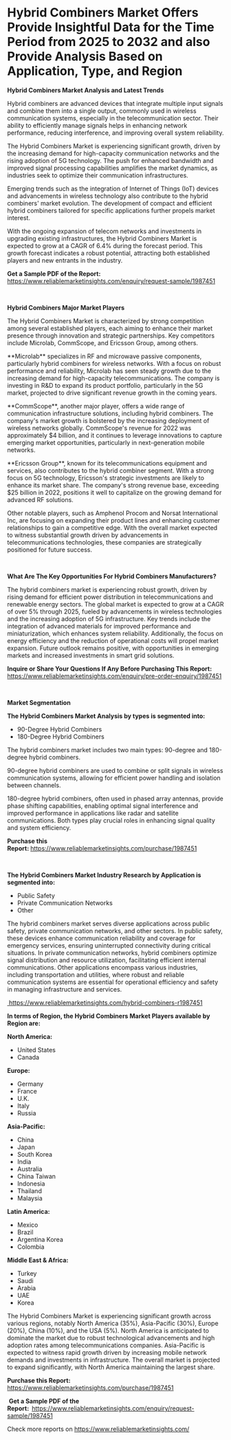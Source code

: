 <p><h1>Hybrid Combiners Market Offers Provide Insightful Data for the Time Period from 2025 to 2032 and also Provide Analysis Based on Application, Type, and Region</h1></p><p><strong>Hybrid Combiners Market Analysis and Latest Trends</strong></p>
<p><p>Hybrid combiners are advanced devices that integrate multiple input signals and combine them into a single output, commonly used in wireless communication systems, especially in the telecommunication sector. Their ability to efficiently manage signals helps in enhancing network performance, reducing interference, and improving overall system reliability.</p><p>The Hybrid Combiners Market is experiencing significant growth, driven by the increasing demand for high-capacity communication networks and the rising adoption of 5G technology. The push for enhanced bandwidth and improved signal processing capabilities amplifies the market dynamics, as industries seek to optimize their communication infrastructures. </p><p>Emerging trends such as the integration of Internet of Things (IoT) devices and advancements in wireless technology also contribute to the hybrid combiners' market evolution. The development of compact and efficient hybrid combiners tailored for specific applications further propels market interest. </p><p>With the ongoing expansion of telecom networks and investments in upgrading existing infrastructures, the Hybrid Combiners Market is expected to grow at a CAGR of 6.4% during the forecast period. This growth forecast indicates a robust potential, attracting both established players and new entrants in the industry.</p></p>
<p><strong>Get a Sample PDF of the Report:&nbsp;</strong> <a href="https://www.reliablemarketinsights.com/enquiry/request-sample/1987451?utm_campaign=2202&utm_medium=2&utm_source=Github&utm_content=ia&utm_term=15022025&utm_id=hybrid-combiners">https://www.reliablemarketinsights.com/enquiry/request-sample/1987451</a></p>
<p>&nbsp;</p>
<p><strong>Hybrid Combiners Major Market Players</strong></p>
<p><p>The Hybrid Combiners Market is characterized by strong competition among several established players, each aiming to enhance their market presence through innovation and strategic partnerships. Key competitors include Microlab, CommScope, and Ericsson Group, among others.</p><p>**Microlab** specializes in RF and microwave passive components, particularly hybrid combiners for wireless networks. With a focus on robust performance and reliability, Microlab has seen steady growth due to the increasing demand for high-capacity telecommunications. The company is investing in R&D to expand its product portfolio, particularly in the 5G market, projected to drive significant revenue growth in the coming years.</p><p>**CommScope**, another major player, offers a wide range of communication infrastructure solutions, including hybrid combiners. The company's market growth is bolstered by the increasing deployment of wireless networks globally. CommScope's revenue for 2022 was approximately $4 billion, and it continues to leverage innovations to capture emerging market opportunities, particularly in next-generation mobile networks.</p><p>**Ericsson Group**, known for its telecommunications equipment and services, also contributes to the hybrid combiner segment. With a strong focus on 5G technology, Ericsson's strategic investments are likely to enhance its market share. The company's strong revenue base, exceeding $25 billion in 2022, positions it well to capitalize on the growing demand for advanced RF solutions.</p><p>Other notable players, such as Amphenol Procom and Norsat International Inc, are focusing on expanding their product lines and enhancing customer relationships to gain a competitive edge. With the overall market expected to witness substantial growth driven by advancements in telecommunications technologies, these companies are strategically positioned for future success.</p></p>
<p>&nbsp;</p>
<p><strong>What Are The Key Opportunities For Hybrid Combiners Manufacturers?</strong></p>
<p><p>The hybrid combiners market is experiencing robust growth, driven by rising demand for efficient power distribution in telecommunications and renewable energy sectors. The global market is expected to grow at a CAGR of over 5% through 2025, fueled by advancements in wireless technologies and the increasing adoption of 5G infrastructure. Key trends include the integration of advanced materials for improved performance and miniaturization, which enhances system reliability. Additionally, the focus on energy efficiency and the reduction of operational costs will propel market expansion. Future outlook remains positive, with opportunities in emerging markets and increased investments in smart grid solutions.</p></p>
<p><strong>Inquire or Share Your Questions If Any Before Purchasing This Report:</strong> <a href="https://www.reliablemarketinsights.com/enquiry/pre-order-enquiry/1987451?utm_campaign=2202&utm_medium=2&utm_source=Github&utm_content=ia&utm_term=15022025&utm_id=hybrid-combiners">https://www.reliablemarketinsights.com/enquiry/pre-order-enquiry/1987451</a></p>
<p>&nbsp;</p>
<p><strong>Market Segmentation</strong></p>
<p><strong>The Hybrid Combiners Market Analysis by types is segmented into:</strong></p>
<p><ul><li>90-Degree Hybrid Combiners</li><li>180-Degree Hybrid Combiners</li></ul></p>
<p><p>The hybrid combiners market includes two main types: 90-degree and 180-degree hybrid combiners. </p><p>90-degree hybrid combiners are used to combine or split signals in wireless communication systems, allowing for efficient power handling and isolation between channels. </p><p>180-degree hybrid combiners, often used in phased array antennas, provide phase shifting capabilities, enabling optimal signal interference and improved performance in applications like radar and satellite communications. Both types play crucial roles in enhancing signal quality and system efficiency.</p></p>
<p><strong>Purchase this Report:&nbsp;</strong><a href="https://www.reliablemarketinsights.com/purchase/1987451?utm_campaign=2202&utm_medium=2&utm_source=Github&utm_content=ia&utm_term=15022025&utm_id=hybrid-combiners">https://www.reliablemarketinsights.com/purchase/1987451</a></p>
<p>&nbsp;</p>
<p><strong>The Hybrid Combiners Market Industry Research by Application is segmented into:</strong></p>
<p><ul><li>Public Safety</li><li>Private Communication Networks</li><li>Other</li></ul></p>
<p><p>The hybrid combiners market serves diverse applications across public safety, private communication networks, and other sectors. In public safety, these devices enhance communication reliability and coverage for emergency services, ensuring uninterrupted connectivity during critical situations. In private communication networks, hybrid combiners optimize signal distribution and resource utilization, facilitating efficient internal communications. Other applications encompass various industries, including transportation and utilities, where robust and reliable communication systems are essential for operational efficiency and safety in managing infrastructure and services.</p></p>
<p><a href="https://www.reliablemarketinsights.com/hybrid-combiners-r1987451?utm_campaign=2202&utm_medium=2&utm_source=Github&utm_content=ia&utm_term=15022025&utm_id=hybrid-combiners">&nbsp;https://www.reliablemarketinsights.com/hybrid-combiners-r1987451</a></p>
<p><strong>In terms of Region, the Hybrid Combiners Market Players available by Region are:</strong></p>
<p>
    <p> <strong> North America: </strong>
        <ul>
            <li>United States</li>
            <li>Canada</li>
        </ul>
        </p> 
    <p> <strong> Europe: </strong>
        <ul>
            <li>Germany</li>
            <li>France</li>
            <li>U.K.</li>
            <li>Italy</li>
            <li>Russia</li>
        </ul>
        </p> 
    <p> <strong> Asia-Pacific: </strong>
        <ul>
            <li>China</li>
            <li>Japan</li>
            <li>South Korea</li>
            <li>India</li>
            <li>Australia</li>
            <li>China Taiwan</li>
            <li>Indonesia</li>
            <li>Thailand</li>
            <li>Malaysia</li>
        </ul>
        </p> 
    <p> <strong> Latin America: </strong>
        <ul>
            <li>Mexico</li>
            <li>Brazil</li>
            <li>Argentina Korea</li>
            <li>Colombia</li>
        </ul>
        </p> 
    <p> <strong> Middle East & Africa: </strong>
        <ul>
            <li>Turkey</li>
            <li>Saudi</li>
            <li>Arabia</li>
            <li>UAE</li>
            <li>Korea</li>
        </ul>
    </p>
    </p>
<p><p>The Hybrid Combiners Market is experiencing significant growth across various regions, notably North America (35%), Asia-Pacific (30%), Europe (20%), China (10%), and the USA (5%). North America is anticipated to dominate the market due to robust technological advancements and high adoption rates among telecommunications companies. Asia-Pacific is expected to witness rapid growth driven by increasing mobile network demands and investments in infrastructure. The overall market is projected to expand significantly, with North America maintaining the largest share.</p></p>
<p><strong>Purchase this Report: </strong><a href="https://www.reliablemarketinsights.com/purchase/1987451?utm_campaign=2202&utm_medium=2&utm_source=Github&utm_content=ia&utm_term=15022025&utm_id=hybrid-combiners">https://www.reliablemarketinsights.com/purchase/1987451</a></p>
<p>&nbsp;<strong>Get a Sample PDF of the Report:&nbsp;&nbsp;</strong><a href="https://www.reliablemarketinsights.com/enquiry/request-sample/1987451?utm_campaign=2202&utm_medium=2&utm_source=Github&utm_content=ia&utm_term=15022025&utm_id=hybrid-combiners">https://www.reliablemarketinsights.com/enquiry/request-sample/1987451</a></p>
<p><strong></strong></p>
<p>Check more reports on <a href="https://www.reliablemarketinsights.com/?utm_campaign=2202&utm_medium=2&utm_source=Github&utm_content=ia&utm_term=15022025&utm_id=hybrid-combiners">https://www.reliablemarketinsights.com/</a></p>